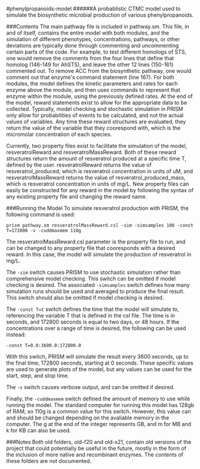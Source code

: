 #phenylpropanoids-model
######A probablistic CTMC model used to simulate the biosynthetic microbial production of various phenylpropanoids. 

###Contents
The main pathway file is included in pathway.sm. This file, in and of itself, contains the entire model with both modules, and the simulation of different phenotypes, concentrations, pathways, or other deviations are typically done through commenting and uncommenting certain parts of the code. For example, to test different homologs of STS, one would remove the comments from the four lines that define that homolog (146-149 for AhSTS), and leave the other 12 lines (150-161) commented out. To remove ACC from the biosynthetic pathway, one would comment out that enzyme's command statement (line 167). For both modules, the model defines the kinetic parameters and rates for each enzyme above the module, and then uses commands to represent that enzyme within the module, using the previously defined rates. At the end of the model, reward statements exist to allow for the appropriate data to be collected. Typically, model checking and stochastic simulation in PRISM only allow for probabilities of events to be calculated, and not the actual values of variables. Any time these reward structures are evaluated, they return the value of the variable that they coorespond with, which is the micromolar concentration of each species.

Currently, two property files exist to facilitate the simulation of the model, resveratrolReward and resveratrolMassReward. Both of these reward structures return the amount of resveratrol produced at a specific time T, defined by the user. resveratrolReward returns the value of resveratrol_produced, which is resveratrol concentration in units of uM, and resveratrolMassReward returns the value of resveratrol_produced_mass, which is resveratrol concentration in units of mg/L. New property files can easily be constructed for any reward in the model by following the syntax of any existing property file and changing the reward name.

###Running the Model
To simulate resveratrol production with PRISM, the following command is used:

```prism pathway.sm resveratrolMassReward.csl -sim -simsamples 100 -const T=172800 -v -cuddmaxmem 110g```

The resveratrolMassReward.csl parameter is the property file to run, and can be changed to any property file that cooresponds with a desired reward. In this case, the model will simulate the production of resveratrol in mg/L.

The `-sim` switch causes PRISM to use stochastic simulation rather than comprehensive model checking. This switch can be omitted if model checking is desired. The associated `-simsamples` switch defines how many simulation runs should be used and averaged to produce the final result. This switch should also be omitted if model checking is desired. 

The `-const T=t` switch defines the time that the model will simulate to, referencing the variable T that is defined in the csl file. The time is in seconds, and 172800 seconds is equal to two days, or 48 hours. If the concentrations over a range of time is desired, the following can be used instead:

```-const T=0.0:3600.0:172800.0 ```

With this switch, PRISM will simulate the result every 3600 seconds, up to the final time, 172800 seconds, starting at 0 seconds. These specific values are used to generate plots of the model, but any values can be used for the start, step, and stop time.

The `-v` switch causes verbose output, and can be omitted if desired.

Finally, the `-cuddmaxmem` switch defined the amount of memory to use while running the model. The standard computer for running this model has 128gb of RAM, so 110g is a common value for this switch. However, this value can and should be changed depending on the avaliable memory in the computer. The g at the end of the integer represents GB, and m for MB and k for KB can also be used.

###Notes
Both old folders, old-f20 and old-s21, contain old versions of the project that could potentially be useful in the future, mostly in the form of the inclusion of more native and recombinant enzymes. The contents of these folders are not documented.

